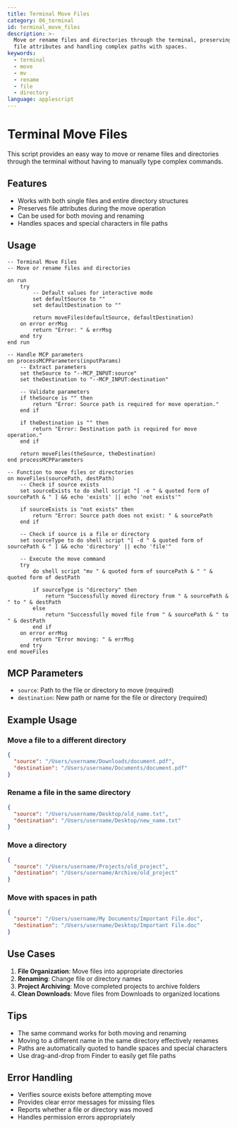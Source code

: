```yaml
---
title: Terminal Move Files
category: 06_terminal
id: terminal_move_files
description: >-
  Move or rename files and directories through the terminal, preserving
  file attributes and handling complex paths with spaces.
keywords:
  - terminal
  - move
  - mv
  - rename
  - file
  - directory
language: applescript
---
```


# Terminal Move Files

This script provides an easy way to move or rename files and directories through the terminal without having to manually type complex commands.

## Features

- Works with both single files and entire directory structures
- Preserves file attributes during the move operation
- Can be used for both moving and renaming
- Handles spaces and special characters in file paths

## Usage

```applescript
-- Terminal Move Files
-- Move or rename files and directories

on run
	try
		-- Default values for interactive mode
		set defaultSource to ""
		set defaultDestination to ""
		
		return moveFiles(defaultSource, defaultDestination)
	on error errMsg
		return "Error: " & errMsg
	end try
end run

-- Handle MCP parameters
on processMCPParameters(inputParams)
	-- Extract parameters
	set theSource to "--MCP_INPUT:source"
	set theDestination to "--MCP_INPUT:destination"
	
	-- Validate parameters
	if theSource is "" then
		return "Error: Source path is required for move operation."
	end if
	
	if theDestination is "" then
		return "Error: Destination path is required for move operation."
	end if
	
	return moveFiles(theSource, theDestination)
end processMCPParameters

-- Function to move files or directories
on moveFiles(sourcePath, destPath)
	-- Check if source exists
	set sourceExists to do shell script "[ -e " & quoted form of sourcePath & " ] && echo 'exists' || echo 'not exists'"
	
	if sourceExists is "not exists" then
		return "Error: Source path does not exist: " & sourcePath
	end if
	
	-- Check if source is a file or directory
	set sourceType to do shell script "[ -d " & quoted form of sourcePath & " ] && echo 'directory' || echo 'file'"
	
	-- Execute the move command
	try
		do shell script "mv " & quoted form of sourcePath & " " & quoted form of destPath
		
		if sourceType is "directory" then
			return "Successfully moved directory from " & sourcePath & " to " & destPath
		else
			return "Successfully moved file from " & sourcePath & " to " & destPath
		end if
	on error errMsg
		return "Error moving: " & errMsg
	end try
end moveFiles
```

## MCP Parameters

- `source`: Path to the file or directory to move (required)
- `destination`: New path or name for the file or directory (required)

## Example Usage

### Move a file to a different directory
```json
{
  "source": "/Users/username/Downloads/document.pdf",
  "destination": "/Users/username/Documents/document.pdf"
}
```

### Rename a file in the same directory
```json
{
  "source": "/Users/username/Desktop/old_name.txt",
  "destination": "/Users/username/Desktop/new_name.txt"
}
```

### Move a directory
```json
{
  "source": "/Users/username/Projects/old_project",
  "destination": "/Users/username/Archive/old_project"
}
```

### Move with spaces in path
```json
{
  "source": "/Users/username/My Documents/Important File.doc",
  "destination": "/Users/username/Desktop/Important File.doc"
}
```

## Use Cases

1. **File Organization**: Move files into appropriate directories
2. **Renaming**: Change file or directory names
3. **Project Archiving**: Move completed projects to archive folders
4. **Clean Downloads**: Move files from Downloads to organized locations

## Tips

- The same command works for both moving and renaming
- Moving to a different name in the same directory effectively renames
- Paths are automatically quoted to handle spaces and special characters
- Use drag-and-drop from Finder to easily get file paths

## Error Handling

- Verifies source exists before attempting move
- Provides clear error messages for missing files
- Reports whether a file or directory was moved
- Handles permission errors appropriately